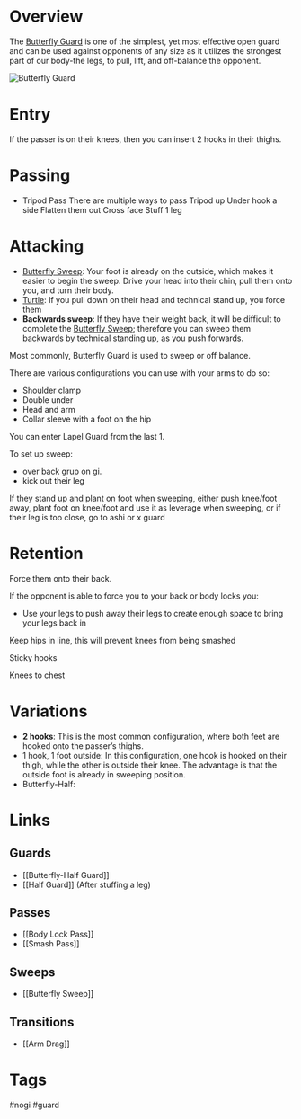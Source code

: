 # Overview
The <u>Butterfly Guard</u> is one of the simplest, yet most effective open guard and can be used against opponents of any size as it utilizes the strongest part of our body-the legs, to pull, lift, and off-balance the opponent.

![Butterfly Guard](https://cdn.fugu.com/lc-59/images/curriculum/ls_00000657_01.jpg)
# Entry
If the passer is on their knees, then you can insert 2 hooks in their thighs.
# Passing
- Tripod Pass
There are multiple ways to pass
Tripod up
Under hook a side
Flatten them out
Cross face
Stuff 1 leg
# Attacking
- [Butterfly Sweep](obsidian://open?vault=Obsidian-BJJ-Notes&file=Sweeps%2FButterfly%20Sweep): Your foot is already on the outside, which makes it easier to begin the sweep. Drive your head into their chin, pull them onto you, and turn their body.
- [Turtle](obsidian://open?vault=Obsidian-BJJ-Notes&file=Positions%2FTurtle): If you pull down on their head and technical stand up, you force them 
- **Backwards sweep**: If they have their weight back, it will be difficult to complete the [Butterfly Sweep](obsidian://open?vault=Obsidian-BJJ-Notes&file=Sweeps%2FButterfly%20Sweep); therefore you can sweep them backwards by technical standing up, as you push forwards.

Most commonly, Butterfly Guard is used to sweep or off balance.

There are various configurations you can use with your arms to do so:
- Shoulder clamp
- Double under
- Head and arm
- Collar sleeve with a foot on the hip

You can enter Lapel Guard from the last 1.


To set up sweep:
- over back grup on gi.
- kick out their leg

If they stand up and plant on foot when sweeping, either push knee/foot away, plant foot on knee/foot and use it as leverage when sweeping, or if their leg is too close, go to ashi or x guard
# Retention
Force them onto their back.

If the opponent is able to force you to your back or body locks you:
- Use your legs to push away their legs to create enough space to bring your legs back in

Keep hips in line, this will prevent knees from being smashed

Sticky hooks

Knees to chest
# Variations
- **2 hooks**: This is the most common configuration, where both feet are hooked onto the passer’s thighs.
- 1 hook, 1 foot outside: In this configuration, one hook is hooked on their thigh, while the other is outside their knee. The advantage is that the outside foot is already in sweeping position.
- Butterfly-Half:

# Links
## Guards
- [[Butterfly-Half Guard]]
- [[Half Guard]] (After stuffing a leg)
## Passes
- [[Body Lock Pass]]
- [[Smash Pass]]
## Sweeps
- [[Butterfly Sweep]]
## Transitions
- [[Arm Drag]]
# Tags
#nogi #guard 
